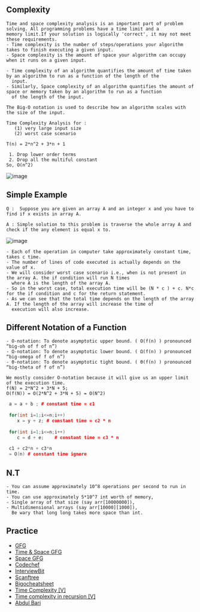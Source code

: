 ## Complexity

```
Time and space complexity analysis is an important part of problem solving. All programming problems have a time limit and a 
memory limit.If your solution is logically 'correct', it may not meet these requirements.
- Time complexity is the number of steps/operations your algorithm takes to finish executing a given input. 
- Space complexity is the amount of space your algorithm can occupy when it runs on a given input.

- Time complexity of an algorithm quantifies the amount of time taken by an algorithm to run as a function of the length of the
  input.
- Similarly, Space complexity of an algorithm quantifies the amount of space or memory taken by an algorithm to run as a function
  of the length of the input.
```

```
The Big-O notation is used to describe how an algorithm scales with the size of the input.

Time Complexity Analysis for :
   (1) very large input size
   (2) worst case scenario
   
T(n) = 2*n^2 + 3*n + 1

 1. Drop lower order terms
 2. Drop all the multiful constant
So, O(n^2) 
```
![image](https://user-images.githubusercontent.com/59710234/157398014-98fb33d3-0115-40b1-9dbc-b1347fc7a996.png)

## Simple Example

```
Q :  Suppose you are given an array A and an integer x and you have to find if x exists in array A.

A : Simple solution to this problem is traverse the whole array A and check if the any element is equal x to.
```

![image](https://user-images.githubusercontent.com/59710234/157399230-a6a602ca-6ca6-48de-8389-877774202944.png)

```
- Each of the operation in computer take approximately constant time, takes c time.
- The number of lines of code executed is actually depends on the value of x.
- We will consider worst case scenario i.e., when is not present in the array A. the if condition will run N times
  where A is the length of the array A.
- So in the worst case, total execution time will be (N * c ) + c. N*c for the if condition and c for the return statement. 
- As we can see that the total time depends on the length of the array A. If the length of the array will increase the time of 
  execution will also increase.
```
## Different Notation of a Function
```
- O-notation: To denote asymptotic upper bound. ( O(f(n) ) pronounced “big-oh of f of n”) 
- Ω-notation: To denote asymptotic lower bound. ( Ω(f(n) ) pronounced “big-omega of f of n”) 
- Θ-notation: To denote asymptotic tight bound. ( Θ(f(n) ) pronounced “big-theta of f of n”)

We mostly consider O-notation because it will give us an upper limit of the execution time.
f(N) = 2*N^2 + 3*N + 5;
O(f(N)) = O(2*N^2 + 3*N + 5) = O(N^2)
```
```c++
 a = a + b ; # constant time = c1
 
 for(int i=1;i<=n;i++)
    x = y + z; # constant time = c2 * n
    
 for(int i=1;i<=n;i++)
    c = d + e;    # constant time = c3 * n
 
 c1 + c2*n + c3*n
 = O(n) # constant time ignore
```
## N.T
```
- You can assume approximately 10^8 operations per second to run in time.
- You can use approximately 5*10^7 int worth of memory, 
- Single array of that size (say arr[10000000]), 
- Multidimensional arrays (say arr[10000][1000]), 
  Be wary that long long takes more space than int.
```

## Practice
* [GFG](https://www.geeksforgeeks.org/practice-questions-time-complexity-analysis/)
* [Time & Space GFG](https://www.geeksforgeeks.org/time-complexity-and-space-complexity/?ref=rp)
* [Space GFG](https://www.geeksforgeeks.org/g-fact-86/)
* [Codechef](https://discuss.codechef.com/t/multiple-choice-questions-related-to-testing-knowledge-about-time-and-space-complexity-of-a-program/17976)
* [InterviewBit](https://www.interviewbit.com/courses/programming/topics/time-complexity/#problems)
* [Scanftree](https://scanftree.com/Data_Structure/time-complexity-and-space-complexity-comparison-of-sorting-algorithms)
* [Bigocheatsheet](https://www.bigocheatsheet.com/?fbclid=IwAR3fLKNHE2eezeXu3rO7MA4dTK5lHSY7rPfSOYiU9_Zr6ExRK7Mjo_9MX8o)
* [Time Complexity [V]](https://www.youtube.com/watch?v=V42FBiohc6c&list=PL2_aWCzGMAwI9HK8YPVBjElbLbI3ufctn&fbclid=IwAR0kaAXKECS6iAP2kGUYf__X2j6_SS-c4yeq0dzjJvgBAyS8U-L4LBBwsPM)
* [Time complexity in recursion [V]](https://www.youtube.com/watch?v=ncpTxqK35PI&fbclid=IwAR2a_OraRdPheSV0tDNcp5p10jswXgAHpYeowuZIMUjmB0ad0DBDnABdxxE)
* [Abdul Bari](https://www.youtube.com/watch?v=9TlHvipP5yA&list=PLDN4rrl48XKpZkf03iYFl-O29szjTrs_O&index=7&ab_channel=AbdulBari)
